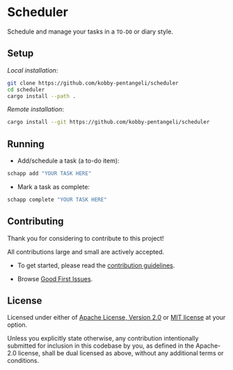 # Scheduler

Schedule and manage your tasks in a `TO-DO` or diary style.

## Setup

*Local installation*:

```bash
git clone https://github.com/kobby-pentangeli/scheduler
cd scheduler
cargo install --path .
```

*Remote installation*:

```bash
cargo install --git https://github.com/kobby-pentangeli/scheduler
```

## Running

- Add/schedule a task (a to-do item):

```bash
schapp add "YOUR TASK HERE"
```

- Mark a task as complete:

```bash
schapp complete "YOUR TASK HERE"
```

## Contributing

Thank you for considering to contribute to this project!

All contributions large and small are actively accepted.

- To get started, please read the [contribution guidelines](https://github.com/kobby-pentangeli/scheduler/blob/master/CONTRIBUTING.md).

- Browse [Good First Issues](https://github.com/kobby-pentangeli/scheduler/labels/good%20first%20issue).

## License

Licensed under either of <a href="LICENSE-APACHE">Apache License, Version 2.0</a> or <a href="LICENSE-MIT">MIT license</a> at your option.

Unless you explicitly state otherwise, any contribution intentionally submitted for inclusion in this codebase by you, as defined in the Apache-2.0 license,
shall be dual licensed as above, without any additional terms or conditions.
